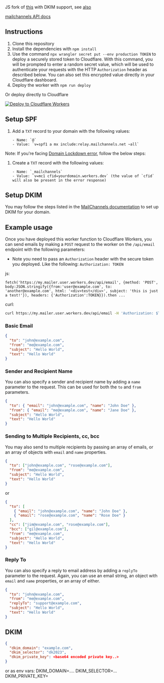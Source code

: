 JS fork of [this](https://github.com/Sh4yy/cloudflare-email) with DKIM support,
see [also](https://gist.github.com/ihsangan/6111b59b9a7b022b5897d28d8454ad8d)

[mailchannels API docs](https://api.mailchannels.net/tx/v1/documentation)

## Instructions

1. Clone this repository
2. Install the dependencies with `npm install`
3. Use the command `npx wrangler secret put --env production TOKEN` to deploy a securely stored token to Cloudflare. With this command, you will be prompted to enter a random secret value, which will be used to authenticate your requests with the HTTP `Authorization` header as described below. You can also set this encrypted value directly in your Cloudflare dashboard.
4. Deploy the worker with `npm run deploy`

Or deploy directly to Cloudflare

[![Deploy to Cloudflare Workers](https://deploy.workers.cloudflare.com/button)](https://deploy.workers.cloudflare.com/?url=https://github.com/5566brs/cloudflare-worker-as-mailer-with-dkim)

## Setup SPF

1.  Add a `TXT` record to your domain with the following values:

        - Name: `@`
        - Value: `v=spf1 a mx include:relay.mailchannels.net ~all`

Note: If you're facing [Domain Lockdown error](https://support.mailchannels.com/hc/en-us/articles/16918954360845-Secure-your-domain-name-against-spoofing-with-Domain-Lockdown), follow the below steps:

1.  Create a `TXT` record with the following values:

        - Name: `_mailchannels`
        - Value: `v=mc1 cfid=yourdomain.workers.dev` (the value of `cfid` will also be present in the error response)

## Setup DKIM

You may follow the steps listed in the [MailChannels documentation](https://support.mailchannels.com/hc/en-us/articles/7122849237389-Adding-a-DKIM-Signature) to set up DKIM for your domain.

## Example usage
Once you have deployed this worker function to Cloudflare Workers, you can send emails by making a `POST` request to the worker on the `/api/email` endpoint with the following parameters:

- Note you need to pass an `Authorization` header with the secure token you deployed. Like the following: `Authorization: TOKEN`

js:
```JS
fetch('https://my.mailer.user.workers.dev/api/email', {method: 'POST', body:JSON.stringify({from:'user@example.com', to: 'another@example.com', html: '<div>test</div>', subject: 'this is just a test!'}), headers: {'Authorization':TOKEN}}).then ...
```

curl: 
```bash
curl https://my.mailer.user.workers.dev/api/email -H 'Authorization: $TOKEN' -H 'Content-Type: application/json' -d '{"from":"user@example.com", "to": "another@example.com", "html': "<div>test</div>", "subject": "this is just a test!"}'
```

### Basic Email


```json
{
  "to": "john@example.com",
  "from": "me@example.com",
  "subject": "Hello World",
  "text": "Hello World"
}
```

### Sender and Recipient Name

You can also specify a sender and recipient name by adding a `name` parameter to the request. This can be used for both the `to` and `from` parameters.

```json
{
  "to": { "email": "john@example.com", "name": "John Doe" },
  "from": { "email": "me@example.com", "name": "Jane Doe" },
  "subject": "Hello World",
  "text": "Hello World"
}
```

### Sending to Multiple Recipients, cc, bcc

You may also send to multiple recipients by passing an array of emails, or an array of objects with `email` and `name` properties.

```json
{
  "to": ["john@example.com", "rose@example.com"],
  "from": "me@example.com",
  "subject": "Hello World",
  "text": "Hello World"
}
```

or

```json
{
  "to": [
    { "email": "john@example.com", "name": "John Doe" },
    { "email": "rose@example.com", "name": "Rose Doe" }
  ],
  "cc": ["jim@example.com", "rose@example.com"],
  "bcc": ["gil@example.com"],
  "from": "me@example.com",
  "subject": "Hello World",
  "text": "Hello World"
}
```

### Reply To

You can also specify a reply to email address by adding a `replyTo` parameter to the request. Again, you can use an email string, an object with `email` and `name` properties, or an array of either.

```json
{
  "to": "john@example.com",
  "from": "me@example.com",
  "replyTo": "support@example.com",
  "subject": "Hello World",
  "text": "Hello World"
}
```

## DKIM
```json
{
  "dkim_domain": "example.com",
  "dkim_selector": "dk2023",
  "dkim_private_key": <base64 encoded private key..>
}
```

or as env vars:
DKIM_DOMAIN=....
DKIM_SELECTOR=...
DKIM_PRIVATE_KEY=<base64 encoded private key..>



